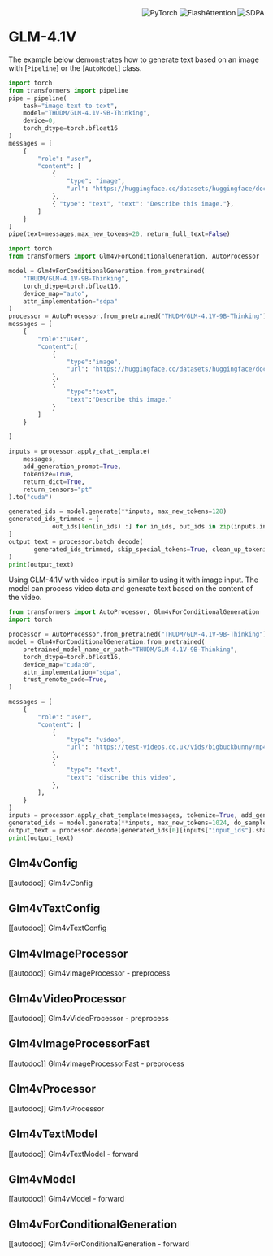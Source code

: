 <!--Copyright 2025 The ZhipuAI Inc. and The HuggingFace Inc. team. All rights reserved.

Licensed under the Apache License, Version 2.0 (the "License"); you may not use this file except in compliance with
the License. You may obtain a copy of the License at

http://www.apache.org/licenses/LICENSE-2.0

Unless required by applicable law or agreed to in writing, software distributed under the License is distributed on
an "AS IS" BASIS, WITHOUT WARRANTIES OR CONDITIONS OF ANY KIND, either express or implied. See the License for the
specific language governing permissions and limitations under the License.

⚠️ Note that this file is in Markdown but contain specific syntax for our doc-builder (similar to MDX) that may not be
rendered properly in your Markdown viewer.

-->

<div style="float: right;">
    <div class="flex flex-wrap space-x-1">
<img alt="PyTorch" src="https://img.shields.io/badge/PyTorch-DE3412?style=flat&logo=pytorch&logoColor=white">
<img alt="FlashAttention" src="https://img.shields.io/badge/%E2%9A%A1%EF%B8%8E%20FlashAttention-eae0c8?style=flat">
<img alt="SDPA" src="https://img.shields.io/badge/SDPA-DE3412?style=flat&logo=pytorch&logoColor=white">    </div>
</div>

# GLM-4.1V

The example below demonstrates how to generate text based on an image with [`Pipeline`] or the [`AutoModel`] class.

<hfoptions id="usage">
<hfoption id="Pipeline">

```py
import torch
from transformers import pipeline
pipe = pipeline(
    task="image-text-to-text",
    model="THUDM/GLM-4.1V-9B-Thinking",
    device=0,
    torch_dtype=torch.bfloat16
)
messages = [
    {
        "role": "user",
        "content": [
            {
                "type": "image",
                "url": "https://huggingface.co/datasets/huggingface/documentation-images/resolve/main/pipeline-cat-chonk.jpeg",
            },
            { "type": "text", "text": "Describe this image."},
        ]
    }
]
pipe(text=messages,max_new_tokens=20, return_full_text=False)
```
</hfoption>
<hfoption id="AutoModel">

```py
import torch
from transformers import Glm4vForConditionalGeneration, AutoProcessor

model = Glm4vForConditionalGeneration.from_pretrained(
    "THUDM/GLM-4.1V-9B-Thinking",
    torch_dtype=torch.bfloat16,
    device_map="auto",
    attn_implementation="sdpa"
)
processor = AutoProcessor.from_pretrained("THUDM/GLM-4.1V-9B-Thinking")
messages = [
    {
        "role":"user",
        "content":[
            {
                "type":"image",
                "url": "https://huggingface.co/datasets/huggingface/documentation-images/resolve/main/pipeline-cat-chonk.jpeg"
            },
            {
                "type":"text",
                "text":"Describe this image."
            }
        ]
    }

]

inputs = processor.apply_chat_template(
    messages,
    add_generation_prompt=True,
    tokenize=True,
    return_dict=True,
    return_tensors="pt"
).to("cuda")

generated_ids = model.generate(**inputs, max_new_tokens=128)
generated_ids_trimmed = [
            out_ids[len(in_ids) :] for in_ids, out_ids in zip(inputs.input_ids, generated_ids)
]
output_text = processor.batch_decode(
       generated_ids_trimmed, skip_special_tokens=True, clean_up_tokenization_spaces=False
)
print(output_text)
```
</hfoption>
</hfoptions>

Using GLM-4.1V with video input is similar to using it with image input.
The model can process video data and generate text based on the content of the video.

```python
from transformers import AutoProcessor, Glm4vForConditionalGeneration
import torch

processor = AutoProcessor.from_pretrained("THUDM/GLM-4.1V-9B-Thinking")
model = Glm4vForConditionalGeneration.from_pretrained(
    pretrained_model_name_or_path="THUDM/GLM-4.1V-9B-Thinking",
    torch_dtype=torch.bfloat16,
    device_map="cuda:0",
    attn_implementation="sdpa",
    trust_remote_code=True,
)

messages = [
    {
        "role": "user",
        "content": [
            {
                "type": "video",
                "url": "https://test-videos.co.uk/vids/bigbuckbunny/mp4/h264/720/Big_Buck_Bunny_720_10s_10MB.mp4",
            },
            {
                "type": "text",
                "text": "discribe this video",
            },
        ],
    }
]
inputs = processor.apply_chat_template(messages, tokenize=True, add_generation_prompt=True, return_dict=True, return_tensors="pt", padding=True).to("cuda:0")
generated_ids = model.generate(**inputs, max_new_tokens=1024, do_sample=True, temperature=1.0)
output_text = processor.decode(generated_ids[0][inputs["input_ids"].shape[1] :], skip_special_tokens=True)
print(output_text)
```

## Glm4vConfig

[[autodoc]] Glm4vConfig

## Glm4vTextConfig

[[autodoc]] Glm4vTextConfig

## Glm4vImageProcessor

[[autodoc]] Glm4vImageProcessor
    - preprocess

## Glm4vVideoProcessor

[[autodoc]] Glm4vVideoProcessor
    - preprocess

## Glm4vImageProcessorFast

[[autodoc]] Glm4vImageProcessorFast
    - preprocess

## Glm4vProcessor

[[autodoc]] Glm4vProcessor

## Glm4vTextModel

[[autodoc]] Glm4vTextModel
    - forward

## Glm4vModel

[[autodoc]] Glm4vModel
    - forward

## Glm4vForConditionalGeneration

[[autodoc]] Glm4vForConditionalGeneration
    - forward
